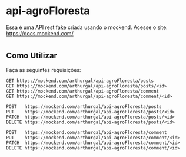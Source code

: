 # api-agroFloresta


Essa é uma API rest fake criada usando o mockend. Acesse o site: <https://docs.mockend.com/>

# 

## Como Utilizar

Faça as seguintes requisições:

    GET https://mockend.com/arthurgal/api-agroFloresta/posts
    GET https://mockend.com/arthurgal/api-agroFloresta/posts/<id>
    GET https://mockend.com/arthurgal/api-agroFloresta/comment
    GET https://mockend.com/arthurgal/api-agroFloresta/comment/<id>

    POST   https://mockend.com/arthurgal/api-agroFloresta/posts
    PUT    https://mockend.com/arthurgal/api-agroFloresta/posts/<id>
    PATCH  https://mockend.com/arthurgal/api-agroFloresta/posts/<id>
    DELETE https://mockend.com/arthurgal/api-agroFloresta/posts/<id>

    POST   https://mockend.com/arthurgal/api-agroFloresta/comment
    PUT    https://mockend.com/arthurgal/api-agroFloresta/comment/<id>
    PATCH  https://mockend.com/arthurgal/api-agroFloresta/comment/<id>
    DELETE https://mockend.com/arthurgal/api-agroFloresta/comment/<id>
